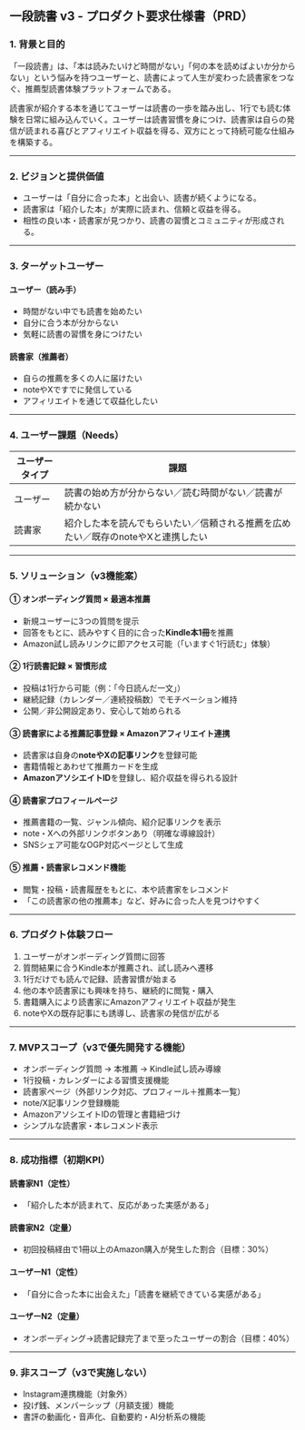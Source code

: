 ## 一段読書 v3 - プロダクト要求仕様書（PRD）

### 1. 背景と目的

「一段読書」は、「本は読みたいけど時間がない」「何の本を読めばよいか分からない」という悩みを持つユーザーと、読書によって人生が変わった読書家をつなぐ、推薦型読書体験プラットフォームである。

読書家が紹介する本を通じてユーザーは読書の一歩を踏み出し、1行でも読む体験を日常に組み込んでいく。ユーザーは読書習慣を身につけ、読書家は自らの発信が読まれる喜びとアフィリエイト収益を得る、双方にとって持続可能な仕組みを構築する。

---

### 2. ビジョンと提供価値

* ユーザーは「自分に合った本」と出会い、読書が続くようになる。
* 読書家は「紹介した本」が実際に読まれ、信頼と収益を得る。
* 相性の良い本・読書家が見つかり、読書の習慣とコミュニティが形成される。

---

### 3. ターゲットユーザー

#### ユーザー（読み手）

* 時間がない中でも読書を始めたい
* 自分に合う本が分からない
* 気軽に読書の習慣を身につけたい

#### 読書家（推薦者）

* 自らの推薦を多くの人に届けたい
* noteやXですでに発信している
* アフィリエイトを通じて収益化したい

---

### 4. ユーザー課題（Needs）

| ユーザータイプ | 課題                                          |
| ------- | ------------------------------------------- |
| ユーザー    | 読書の始め方が分からない／読む時間がない／読書が続かない                |
| 読書家     | 紹介した本を読んでもらいたい／信頼される推薦を広めたい／既存のnoteやXと連携したい |

---

### 5. ソリューション（v3機能案）

#### ① オンボーディング質問 × 最適本推薦

* 新規ユーザーに3つの質問を提示
* 回答をもとに、読みやすく目的に合った**Kindle本1冊**を推薦
* Amazon試し読みリンクに即アクセス可能（「いますぐ1行読む」体験）

#### ② 1行読書記録 × 習慣形成

* 投稿は1行から可能（例：「今日読んだ一文」）
* 継続記録（カレンダー／連続投稿数）でモチベーション維持
* 公開／非公開設定あり、安心して始められる

#### ③ 読書家による推薦記事登録 × Amazonアフィリエイト連携

* 読書家は自身の**noteやXの記事リンク**を登録可能
* 書籍情報とあわせて推薦カードを生成
* **AmazonアソシエイトID**を登録し、紹介収益を得られる設計

#### ④ 読書家プロフィールページ

* 推薦書籍の一覧、ジャンル傾向、紹介記事リンクを表示
* note・Xへの外部リンクボタンあり（明確な導線設計）
* SNSシェア可能なOGP対応ページとして生成

#### ⑤ 推薦・読書家レコメンド機能

* 閲覧・投稿・読書履歴をもとに、本や読書家をレコメンド
* 「この読書家の他の推薦本」など、好みに合った人を見つけやすく

---

### 6. プロダクト体験フロー

1. ユーザーがオンボーディング質問に回答
2. 質問結果に合うKindle本が推薦され、試し読みへ遷移
3. 1行だけでも読んで記録、読書習慣が始まる
4. 他の本や読書家にも興味を持ち、継続的に閲覧・購入
5. 書籍購入により読書家にAmazonアフィリエイト収益が発生
6. noteやXの既存記事にも誘導し、読書家の発信が広がる

---

### 7. MVPスコープ（v3で優先開発する機能）

* オンボーディング質問 → 本推薦 → Kindle試し読み導線
* 1行投稿・カレンダーによる習慣支援機能
* 読書家ページ（外部リンク対応、プロフィール＋推薦本一覧）
* note/X記事リンク登録機能
* AmazonアソシエイトIDの管理と書籍紐づけ
* シンプルな読書家・本レコメンド表示

---

### 8. 成功指標（初期KPI）

#### 読書家N1（定性）

* 「紹介した本が読まれて、反応があった実感がある」

#### 読書家N2（定量）

* 初回投稿経由で1冊以上のAmazon購入が発生した割合（目標：30%）

#### ユーザーN1（定性）

* 「自分に合った本に出会えた」「読書を継続できている実感がある」

#### ユーザーN2（定量）

* オンボーディング→読書記録完了まで至ったユーザーの割合（目標：40%）

---

### 9. 非スコープ（v3で実施しない）

* Instagram連携機能（対象外）
* 投げ銭、メンバーシップ（月額支援）機能
* 書評の動画化・音声化、自動要約・AI分析系の機能
